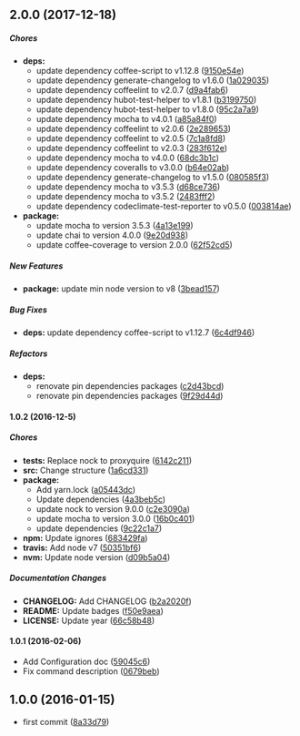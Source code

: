 ## 2.0.0 (2017-12-18)

##### Chores

* **deps:**
  *  update dependency coffee-script to v1.12.8 ([9150e54e](https://github.com/lgaticaq/hubot-vimeo/commit/9150e54e2563f2d9f9c0d33c95736b6bd8b62e41))
  *  update dependency generate-changelog to v1.6.0 ([1a029035](https://github.com/lgaticaq/hubot-vimeo/commit/1a02903576c97a271a4cae53d1481c334e70f118))
  *  update dependency coffeelint to v2.0.7 ([d9a4fab6](https://github.com/lgaticaq/hubot-vimeo/commit/d9a4fab6600b2513d0c3e6b5377b105e0b8b41ca))
  *  update dependency hubot-test-helper to v1.8.1 ([b3199750](https://github.com/lgaticaq/hubot-vimeo/commit/b3199750a72a9323068b33efe96e65af52a2f63d))
  *  update dependency hubot-test-helper to v1.8.0 ([95c2a7a9](https://github.com/lgaticaq/hubot-vimeo/commit/95c2a7a9da01c22871a445cb7247b9aebeacb316))
  *  update dependency mocha to v4.0.1 ([a85a84f0](https://github.com/lgaticaq/hubot-vimeo/commit/a85a84f0a126534d492b74d1524f2448e55570b5))
  *  update dependency coffeelint to v2.0.6 ([2e289653](https://github.com/lgaticaq/hubot-vimeo/commit/2e2896533bbc059b57605c08ae87338664e8cc1e))
  *  update dependency coffeelint to v2.0.5 ([7c1a8fd8](https://github.com/lgaticaq/hubot-vimeo/commit/7c1a8fd83b8f879801e266426533e92cb9511c48))
  *  update dependency coffeelint to v2.0.3 ([283f612e](https://github.com/lgaticaq/hubot-vimeo/commit/283f612ece069570598cd939ed94a40ff59243fa))
  *  update dependency mocha to v4.0.0 ([68dc3b1c](https://github.com/lgaticaq/hubot-vimeo/commit/68dc3b1c4989cdd3d3f14ea2342b2d3a58affb38))
  *  update dependency coveralls to v3.0.0 ([b64e02ab](https://github.com/lgaticaq/hubot-vimeo/commit/b64e02ab8c6d0de9c5b93d844cb44f41b1ea24a2))
  *  update dependency generate-changelog to v1.5.0 ([080585f3](https://github.com/lgaticaq/hubot-vimeo/commit/080585f3479e93681c9c545399efcafd38507643))
  *  update dependency mocha to v3.5.3 ([d68ce736](https://github.com/lgaticaq/hubot-vimeo/commit/d68ce736e9e7abfbf65eba3d539b476f4602a71c))
  *  update dependency mocha to v3.5.2 ([2483fff2](https://github.com/lgaticaq/hubot-vimeo/commit/2483fff2f53abeb74825b7122b847154c18da723))
  *  update dependency codeclimate-test-reporter to v0.5.0 ([003814ae](https://github.com/lgaticaq/hubot-vimeo/commit/003814aed67522ebd172f02316d7b310bb265836))
* **package:**
  *  update mocha to version 3.5.3 ([4a13e199](https://github.com/lgaticaq/hubot-vimeo/commit/4a13e19971e0c365e0506a5366e6b21aac09a44e))
  *  update chai to version 4.0.0 ([9e20d938](https://github.com/lgaticaq/hubot-vimeo/commit/9e20d9380f60976b1802346fbcbfee4d05b3790d))
  *  update coffee-coverage to version 2.0.0 ([62f52cd5](https://github.com/lgaticaq/hubot-vimeo/commit/62f52cd5dedab8b5261884ac51f0246681ddfe42))

##### New Features

* **package:**  update min node version to v8 ([3bead157](https://github.com/lgaticaq/hubot-vimeo/commit/3bead15713361a504a9893fb106a329e1f60c9ae))

##### Bug Fixes

* **deps:**  update dependency coffee-script to v1.12.7 ([6c4df946](https://github.com/lgaticaq/hubot-vimeo/commit/6c4df946479de609e1dc2759fefc8c8f95bacc7b))

##### Refactors

* **deps:**
  *  renovate pin dependencies packages ([c2d43bcd](https://github.com/lgaticaq/hubot-vimeo/commit/c2d43bcd7910d2300d2a18beefcc2f529c1932b0))
  *  renovate pin dependencies packages ([9f29d44d](https://github.com/lgaticaq/hubot-vimeo/commit/9f29d44dbf190612440c0fc182efe8fefb353f14))

#### 1.0.2 (2016-12-5)

##### Chores

* **tests:** Replace nock to proxyquire ([6142c211](https://github.com/lgaticaq/hubot-vimeo/commit/6142c2117357e7656fec7012489ee60dede67717))
* **src:** Change structure ([1a6cd331](https://github.com/lgaticaq/hubot-vimeo/commit/1a6cd331dc019f732faa173670541ace463558ee))
* **package:**
  * Add yarn.lock ([a05443dc](https://github.com/lgaticaq/hubot-vimeo/commit/a05443dc85b66ffd793341709689564e28141e6b))
  * Update dependencies ([4a3beb5c](https://github.com/lgaticaq/hubot-vimeo/commit/4a3beb5caed38cde5ebb488a90c082c70a7fcc87))
  * update nock to version 9.0.0 ([c2e3090a](https://github.com/lgaticaq/hubot-vimeo/commit/c2e3090aa3fe8657a6ca8fc7bdecae4c1b0071b3))
  * update mocha to version 3.0.0 ([16b0c401](https://github.com/lgaticaq/hubot-vimeo/commit/16b0c4015274159ec024e48afe7baedf523e548a))
  * update dependencies ([9c22c1a7](https://github.com/lgaticaq/hubot-vimeo/commit/9c22c1a7d27734b087de18d97c511d2d42f1d005))
* **npm:** Update ignores ([683429fa](https://github.com/lgaticaq/hubot-vimeo/commit/683429fa5bc4be7bec9d5fe90ef640bee94f1c36))
* **travis:** Add node v7 ([50351bf6](https://github.com/lgaticaq/hubot-vimeo/commit/50351bf672f9c04f5b810bcffd1cf231f1da1931))
* **nvm:** Update node version ([d09b5a04](https://github.com/lgaticaq/hubot-vimeo/commit/d09b5a044110cafbaa111852b01a3a956bd5b4d9))

##### Documentation Changes

* **CHANGELOG:** Add CHANGELOG ([b2a2020f](https://github.com/lgaticaq/hubot-vimeo/commit/b2a2020f80d2cd1666260337191e2cfe2e547375))
* **README:** Update badges ([f50e9aea](https://github.com/lgaticaq/hubot-vimeo/commit/f50e9aea33b654cecea488391e2fe1e7d9ce82cc))
* **LICENSE:** Update year ([66c58b48](https://github.com/lgaticaq/hubot-vimeo/commit/66c58b48843052591a075c8cbf0f5177bc2d16ee))

#### 1.0.1 (2016-02-06)

* Add Configuration doc ([59045c6](https://github.com/lgaticaq/hubot-vimeo/commit/59045c6))
* Fix command description ([0679beb](https://github.com/lgaticaq/hubot-vimeo/commit/0679beb))

## 1.0.0 (2016-01-15)

* first commit ([8a33d79](https://github.com/lgaticaq/hubot-vimeo/commit/8a33d79))
